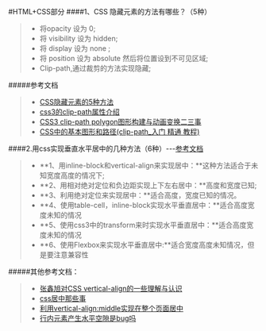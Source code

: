 #HTML+CSS部分
####1、CSS 隐藏元素的方法有哪些？（5种）
>* 将opacity 设为 0;
>* 将 visibility 设为 hidden;
>* 将 display 设为 none ;
>* 将 position 设为 absolute 然后将位置设到不可见区域;
>* Clip-path,通过裁剪的方法实现隐藏;

#####参考文档
>* [CSS隐藏元素的5种方法](http://www.cnblogs.com/cythia/p/5981306.html)
>* [css3的clip-path属性介绍](http://www.haorooms.com/post/css3_clip-path)
>* [CSS3 clip-path polygon图形构建与动画变换二三事](http://www.zhangxinxu.com/wordpress/2015/03/css3-clip-path-polygon-shape-transition-animation/)
>* [CSS中的基本图形和路径(clip-path_入门 精通 教程)](http://www.w3cplus.com/blog/tags/431.html)

####2.用css实现垂直水平居中的几种方法（6种）---[参考文档](http://blog.csdn.net/baidu_24024601/article/details/51131368)
>* **1、用inline-block和vertical-align来实现居中：**这种方法适合于未知宽度高度的情况下;
>* **2、用相对绝对定位和负边距实现上下左右居中：**高度和宽度已知;
>* **3、利用绝对定位来实现居中：**适合高度，宽度已知的情况。
>* **4、使用table-cell，inline-block实现水平垂直居中：**适合高度宽度未知的情况
>* **5、使用css3中的transform来时实现水平垂直居中：**适合高度宽度未知的情况
>* **6、使用Flexbox来实现水平垂直居中:**适合宽度高度未知情况，但是要注意兼容性

#####其他参考文档：
>* [张鑫旭对CSS vertical-align的一些理解与认识](http://www.zhangxinxu.com/wordpress/2010/05/%E6%88%91%E5%AF%B9css-vertical-align%E7%9A%84%E4%B8%80%E4%BA%9B%E7%90%86%E8%A7%A3%E4%B8%8E%E8%AE%A4%E8%AF%86%EF%BC%88%E4%B8%80%EF%BC%89/)
>* [css居中那些事](http://blog.csdn.net/a7282787/article/details/51034440)
>* [ 利用vertical-align:middle实现在整个页面居中](http://blog.csdn.net/wyzlwyzl/article/details/17734077)
>* [行内元素产生水平空隙是bug吗](http://www.cnblogs.com/PeunZhang/archive/2012/09/28/2706094.html)
